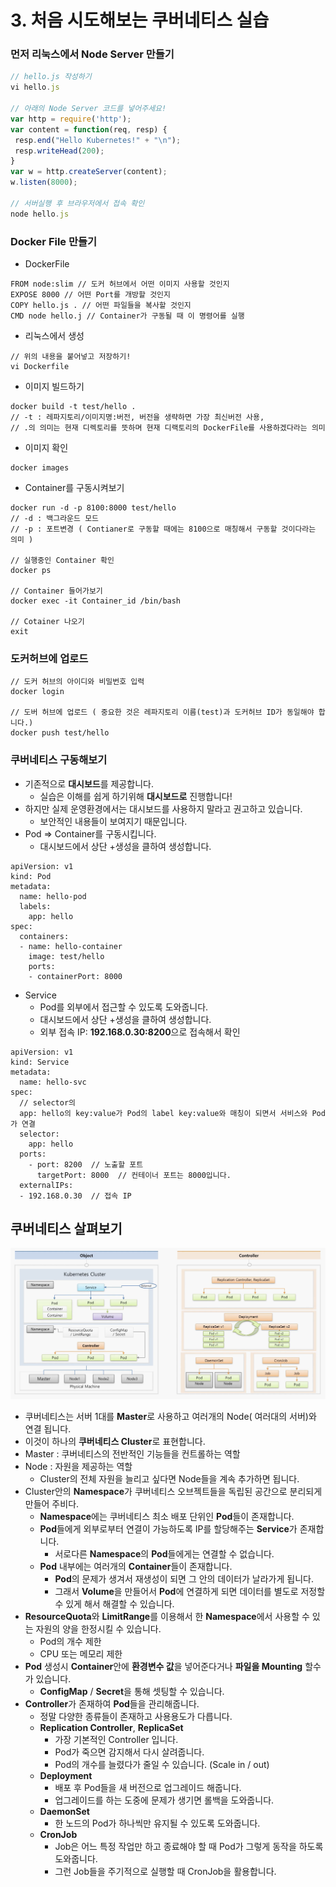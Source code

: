 # 3. 처음 시도해보는 쿠버네티스 실습



### 먼저 리눅스에서 Node Server 만들기

```js
// hello.js 작성하기
vi hello.js

// 아래의 Node Server 코드를 넣어주세요!
var http = require('http');
var content = function(req, resp) {
 resp.end("Hello Kubernetes!" + "\n");
 resp.writeHead(200);
}
var w = http.createServer(content);
w.listen(8000);

// 서버실행 후 브라우저에서 접속 확인
node hello.js
```



### Docker File 만들기

- DockerFile

```
FROM node:slim // 도커 허브에서 어떤 이미지 사용할 것인지
EXPOSE 8000 // 어떤 Port를 개방할 것인지
COPY hello.js . // 어떤 파일들을 복사할 것인지
CMD node hello.j // Container가 구동될 때 이 명령어를 실행
```

- 리눅스에서 생성

```
// 위의 내용을 붙어넣고 저장하기!
vi Dockerfile
```

- 이미지 빌드하기

```
docker build -t test/hello .
// -t : 레파지토리/이미지명:버전, 버전을 생략하면 가장 최신버전 사용, 
// .의 의미는 현재 디렉토리를 뜻하며 현재 디랙토리의 DockerFile를 사용하겠다라는 의미
```

- 이미지 확인

```
docker images
```

- Container를 구동시켜보기

```
docker run -d -p 8100:8000 test/hello
// -d : 백그라운드 모드
// -p : 포트변경 ( Contianer로 구동할 때에는 8100으로 매칭해서 구동할 것이다라는 의미 )

// 실행중인 Container 확인
docker ps

// Container 들어가보기
docker exec -it Container_id /bin/bash

// Cotainer 나오기
exit
```



### 도커허브에 업로드

```/
// 도커 허브의 아이디와 비밀번호 입력
docker login

// 도버 허브에 업로드 ( 중요한 것은 레파지토리 이름(test)과 도커허브 ID가 동일해야 합니다.)
docker push test/hello
```



### 쿠버네티스 구동해보기

- 기존적으로 **대시보드**를 제공합니다.
  - 실습은 이해를 쉽게 하기위해 **대시보드로** 진행합니다!
- 하지만 실제 운영환경에서는 대시보드를 사용하지 말라고 권고하고 있습니다.
  - 보안적인 내용들이 보여지기 때문입니다.
- Pod => Container를 구동시킵니다.
  - 대시보드에서 상단 +생성을 클하여 생성합니다.

```
apiVersion: v1
kind: Pod
metadata:
  name: hello-pod
  labels:
    app: hello
spec:
  containers:
  - name: hello-container
    image: test/hello
    ports:
    - containerPort: 8000
```

- Service
  - Pod를 외부에서 접근할 수 있도록 도와줍니다.
  - 대시보드에서 상단 +생성을 클하여 생성합니다.
  - 외부 접속 IP: **192.168.0.30:8200**으로 접속해서 확인

```
apiVersion: v1
kind: Service
metadata:
  name: hello-svc
spec:
  // selector의
  app: hello의 key:value가 Pod의 label key:value와 매칭이 되면서 서비스와 Pod가 연결
  selector:  
    app: hello
  ports:
    - port: 8200  // 노출할 포트
      targetPort: 8000  // 컨테이너 포트는 8000입니다.
  externalIPs:
  - 192.168.0.30  // 접속 IP
```



## 쿠버네티스 살펴보기

![](../img/5.png)

- 쿠버네티스는 서버 1대를 **Master**로 사용하고 여러개의 Node( 여러대의 서버)와 연결 됩니다.
- 이것이 하나의 **쿠버네티스 Cluster**로 표현합니다.
- Master : 쿠버네티스의 전반적인 기능들을 컨트롤하는 역할
- Node : 자원을 제공하는 역할
  - Cluster의 전체 자원을 늘리고 싶다면 Node들을 계속 추가하면 됩니다.
- Cluster안의 **Namespace**가 쿠버네티스 오브젝트들을 독립된 공간으로 분리되게 만들어 주비다.
  - **Namespace**에는 쿠버네티스 최소 배포 단위인 **Pod**들이 존재합니다.
  - **Pod**들에게 외부로부터 연결이 가능하도록 IP를 할당해주는 **Service**가 존재합니다.
    - 서로다른 **Namespace**의 **Pod**들에게는 연결할 수 없습니다.
  - **Pod** 내부에는 여러개의 **Container**들이 존재합니다.
    - **Pod**의 문제가 생겨서 재생성이 되면 그 안의 데이터가 날라가게 됩니다.
    - 그래서 **Volume**을 만들어서 **Pod**에 연결하게 되면 데이터를 별도로 저정할 수 있게 해서 해결할 수 있습니다.
- **ResourceQuota**와 **LimitRange**를 이용해서 한 **Namespace**에서 사용할 수 있는 자원의 양을 한정시킬 수 있습니다.
  - Pod의 개수 제한
  - CPU 또는 메모리 제한
- **Pod** 생성시 **Container**안에 **환경변수 값**을 넣어준다거나 **파일을 Mounting** 할수가 있습니다.
  - **ConfigMap** / **Secret**을 통해 셋팅할 수 있습니다.
- **Controller**가 존재하여 **Pod**들을 관리해줍니다.
  - 정말 다양한 종류들이 존재하고 사용용도가 다릅니다.
  - **Replication Controller**, **ReplicaSet**
    - 가장 기본적인 Controller 입니다.
    - Pod가 죽으면 감지해서 다시 살려줍니다.
    - Pod의 개수를 늘렸다가 줄일 수 있습니다. (Scale in / out)
  - **Deployment**
    - 배포 후 Pod들을 새 버전으로 업그레이드 해줍니다.
    - 업그레이드를 하는 도중에 문제가 생기면 롤백을 도와줍니다.
  - **DaemonSet**
    - 한 노드의 Pod가 하나씩만 유지될 수 있도록 도와줍니다.
  - **CronJob**
    - Job은 어느 특정 작업만 하고 종료해야 할 때 Pod가 그렇게 동작을 하도록 도와줍니다.
    - 그런 Job들을 주기적으로 실행할 때 CronJob을 활용합니다.

